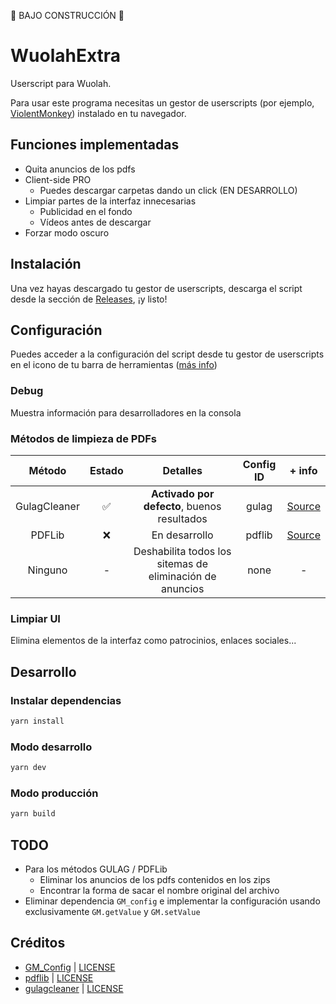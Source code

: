 :construction: BAJO CONSTRUCCIÓN :construction:

# WuolahExtra

Userscript para Wuolah.

Para usar este programa necesitas un gestor de userscripts (por ejemplo, [ViolentMonkey](https://violentmonkey.github.io)) instalado en tu navegador.

## Funciones implementadas

- Quita anuncios de los pdfs
- Client-side PRO
  - Puedes descargar carpetas dando un click (EN DESARROLLO)
- Limpiar partes de la interfaz innecesarias
  - Publicidad en el fondo
  - Vídeos antes de descargar
- Forzar modo oscuro

## Instalación

Una vez hayas descargado tu gestor de userscripts, descarga el script desde la sección de [Releases](https://github.com/pablouser1/WuolahExtra/releases), ¡y listo!

## Configuración

Puedes acceder a la configuración del script desde tu gestor de userscripts en el icono de tu barra de herramientas ([más info](https://wiki.greasespot.net/Greasemonkey_Manual:Monkey_Menu#The_Menu))

### Debug

Muestra información para desarrolladores en la consola

### Métodos de limpieza de PDFs

|    Método    | Estado |                         Detalles                         | Config ID |                     + info                      |
| :----------: | :----: | :------------------------------------------------------: | :-------: | :---------------------------------------------: |
| GulagCleaner |   ✅   |       **Activado por defecto**, buenos resultados        |   gulag   | [Source](https://github.com/YM162/gulagcleaner) |
|    PDFLib    |   ❌   |                      En desarrollo                       |  pdflib   |  [Source](https://github.com/Hopding/pdf-lib)   |
|   Ninguno    |   -    | Deshabilita todos los sitemas de eliminación de anuncios |   none    |                        -                        |

### Limpiar UI

Elimina elementos de la interfaz como patrocinios, enlaces sociales...

## Desarrollo

### Instalar dependencias

```bash
yarn install
```

### Modo desarrollo

```bash
yarn dev
```

### Modo producción

```bash
yarn build
```

## TODO

- Para los métodos GULAG / PDFLib
  - Eliminar los anuncios de los pdfs contenidos en los zips
  - Encontrar la forma de sacar el nombre original del archivo
- Eliminar dependencia `GM_config` e implementar la configuración usando exclusivamente `GM.getValue` y `GM.setValue`

## Créditos

- [GM_Config](https://github.com/sizzlemctwizzle/GM_config) | [LICENSE](https://github.com/sizzlemctwizzle/GM_config/blob/master/LICENSE)
- [pdflib](https://github.com/Hopding/pdf-lib) | [LICENSE](https://github.com/Hopding/pdf-lib/blob/master/LICENSE.md)
- [gulagcleaner](https://github.com/YM162/gulagcleaner) | [LICENSE](https://github.com/YM162/gulagcleaner/blob/master/LICENSE)
